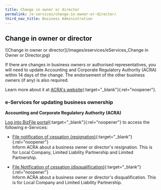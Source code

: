 ```yaml
---
title: Change in owner or director
permalink: /e-services/change-in-owner-or-director/
third_nav_title: Business Administration
---
```


## Change in owner or director

![Change in owner or director](/images/eservices/eServices_Change in Owner or Director.jpg)

If there are changes in business owners or authorised representatives, you will need to update Accounting and Corporate Regulatory Authority (ACRA) within 14 days of the change. The endorsement of the other business owners (if any) is also required.

Learn more about it at [ACRA's website](https://www.acra.gov.sg/how-to-guides/updating-information-of-sole-proprietorships-and-partnerships/changes-in-business-information-and-appointments-of-business-owners-and-authorised-representatives){:target="\_blank"}{:rel="noopener"}.

### e-Services for updating business ownership

**Accounting and Corporate Regulatory Authority (ACRA)**

[Log into BizFile portal](https://www.bizfile.gov.sg){:target="\_blank"}{:rel="noopener"} to access the following e-Services:

- [File notification of cessation (resignation)](https://www.bizfile.gov.sg/){:target="\_blank"}{:rel="noopener"}
  <br>Inform ACRA about a business owner or director's resignation. This is for Local Company, Limited Liability Partnership and Limited Partnership.

- [File Notification of cessation (disqualification)](https://oursggrants.gov.sg/){:target="\_blank"}{:rel="noopener"}
  <br>Inform ACRA about a business owner or director's disqualification. This is for Local Company and Limited Liability Partnership.
